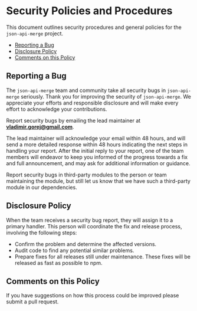 # Security Policies and Procedures

This document outlines security procedures and general policies for the `json-api-merge`
project.

  * [Reporting a Bug](#reporting-a-bug)
  * [Disclosure Policy](#disclosure-policy)
  * [Comments on this Policy](#comments-on-this-policy)

## Reporting a Bug

The `json-api-merge` team and community take all security bugs in `json-api-merge` seriously.
Thank you for improving the security of `json-api-merge`. We appreciate your efforts and
responsible disclosure and will make every effort to acknowledge your
contributions.

Report security bugs by emailing the lead maintainer at **vladimir.gorej@gmail.com**.

The lead maintainer will acknowledge your email within 48 hours, and will send a
more detailed response within 48 hours indicating the next steps in handling
your report. After the initial reply to your report, one of the team members will
endeavor to keep you informed of the progress towards a fix and full
announcement, and may ask for additional information or guidance.

Report security bugs in third-party modules to the person or team maintaining
the module, but still let us know that we have such a third-party module in our
dependencies.

## Disclosure Policy

When the team receives a security bug report, they will assign it to a
primary handler. This person will coordinate the fix and release process,
involving the following steps:

  * Confirm the problem and determine the affected versions.
  * Audit code to find any potential similar problems.
  * Prepare fixes for all releases still under maintenance. These fixes will be
    released as fast as possible to npm.

## Comments on this Policy

If you have suggestions on how this process could be improved please submit a
pull request.
